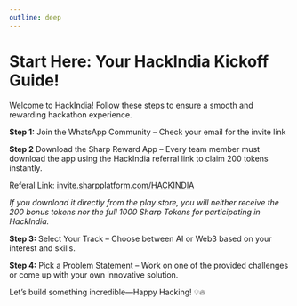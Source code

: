 ```yaml
---
outline: deep
---
```


# Start Here: Your HackIndia Kickoff Guide!
Welcome to HackIndia! Follow these steps to ensure a smooth and rewarding hackathon experience.

**Step 1:** Join the WhatsApp Community – Check your email for the invite link 

**Step 2** Download the Sharp Reward App – Every team member must download the app using the HackIndia referral link to claim 200 tokens instantly.

Referal Link: [invite.sharpplatform.com/HACKINDIA](https://invite.sharpplatform.com/HACKINDIA)

*If you download it directly from the play store, you will neither receive the 200 bonus tokens nor the full 1000 Sharp Tokens for participating in HackIndia.*

**Step 3:** Select Your Track – Choose between AI or Web3 based on your interest and skills.

**Step 4:** Pick a Problem Statement – Work on one of the provided challenges or come up with your own innovative solution.

<!--- **Step 5:** Complete the Web3 or AI Course – Get up to speed with the fundamentals before diving into development.

📌 Course Links: [Full Stack Web3 Developer](https://students.c-sharpcorner.com/home/course/full-stack-web3-developer/6) | [AI Developer](https://students.c-sharpcorner.com/home/course/ai-developer/9)

🎟️ Coupon Code: Available in the email--->

Let’s build something incredible—Happy Hacking! 💡🔥
